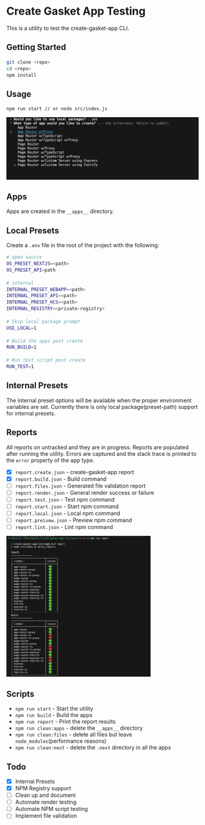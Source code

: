 # Create Gasket App Testing

This is a utility to test the create-gasket-app CLI.

## Getting Started

```sh
git clone <repo>
cd <repo>
npm install
```

## Usage

```sh
npm run start // or node src/index.js
```
![scripts](./static/script.png)

## Apps

Apps are created in the `__apps__` directory.

## Local Presets

Create a `.env` file in the root of the project with the following:

```sh
# open source
OS_PRESET_NEXTJS=<path>
OS_PRESET_API=path

# internal
INTERNAL_PRESET_WEBAPP=<path>
INTERNAL_PRESET_API=<path>
INTERNAL_PRESET_HCS=<path>
INTERNAL_REGISTRY=<private-registry>

# Skip local package prompt
USE_LOCAL=1

# Build the apps post create
RUN_BUILD=1

# Run test script post create
RUN_TEST=1
```

## Internal Presets

The internal preset options will be available when the proper environment variables are set. Currently there is only local package(preset-path) support for internal presets.

## Reports

All reports on untracked and they are in progress. Reports are populated after running the utility. Errors are captured and the stack trace is printed to the `error` property of the app type.

- [x] `report.create.json` - create-gasket-app report
- [x] `report.build.json` - Build command
- [ ] `report.files.json` - Generated file validation report
- [ ] `report.render.json` - General render success or failure
- [ ] `report.test.json` - Test npm command
- [ ] `report.start.json` - Start npm command
- [ ] `report.local.json` - Local npm command
- [ ] `report.preivew.json` - Preview npm command
- [ ] `report.lint.json` - Lint npm command

<img src='./static/reports.png' width='75%'/>

## Scripts

- `npm run start` - Start the utility
- `npm run build` - Build the apps
- `npm run report` - Print the report results
- `npm run clean:apps` - delete the `__apps__` directory
- `npm run clean:files` - delete all files but leave `node_modules`(performance reasons)
- `npm run clean:next` - delete the `.next` directory in all the apps

## Todo

- [x] Internal Presets
- [x] NPM Registry support
- [ ] Clean up and document
- [ ] Automate render testing
- [ ] Automate NPM script testing
- [ ] Implement file validation
